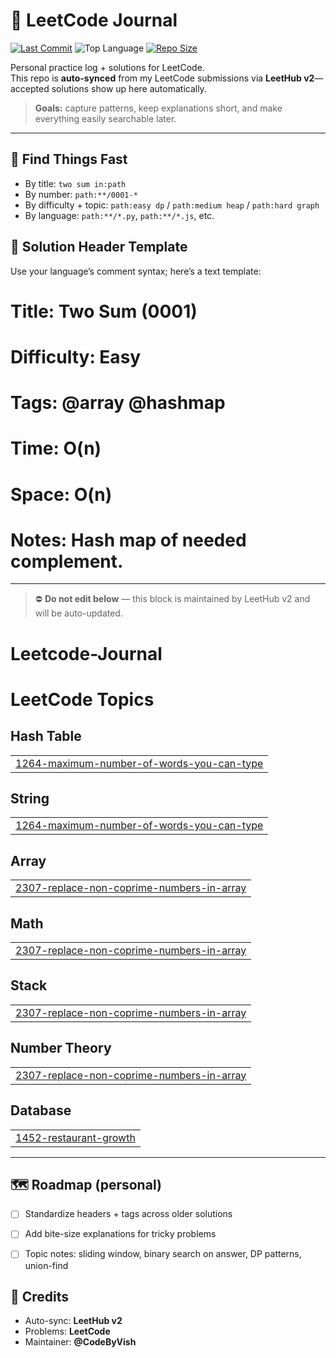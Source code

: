 # 🧠 LeetCode Journal

[![Last Commit](https://img.shields.io/github/last-commit/CodeByVish/Leetcode-Journal?style=flat-square)](./)
![Top Language](https://img.shields.io/github/languages/top/CodeByVish/Leetcode-Journal?style=flat-square)
[![Repo Size](https://img.shields.io/github/repo-size/CodeByVish/Leetcode-Journal?style=flat-square)](./)

Personal practice log + solutions for LeetCode.  
This repo is **auto-synced** from my LeetCode submissions via **LeetHub v2**—accepted solutions show up here automatically.

> **Goals:** capture patterns, keep explanations short, and make everything easily searchable later.

---

## 🔎 Find Things Fast

- By title: `two sum in:path`
- By number: `path:**/0001-*`
- By difficulty + topic: `path:easy dp` / `path:medium heap` / `path:hard graph`
- By language: `path:**/*.py`, `path:**/*.js`, etc.

## 🧩 Solution Header Template

Use your language’s comment syntax; here’s a text template:

# Title: Two Sum (0001)
# Difficulty: Easy
# Tags: @array @hashmap
# Time: O(n)
# Space: O(n)
# Notes: Hash map of needed complement.


---

> ⛔ **Do not edit below** — this block is maintained by LeetHub v2 and will be auto-updated.

# Leetcode-Journal
<!---LeetCode Topics Start-->
# LeetCode Topics
## Hash Table
|  |
| ------- |
| [1264-maximum-number-of-words-you-can-type](https://github.com/CodeByVish/Leetcode-Journal/tree/master/1264-maximum-number-of-words-you-can-type) |
## String
|  |
| ------- |
| [1264-maximum-number-of-words-you-can-type](https://github.com/CodeByVish/Leetcode-Journal/tree/master/1264-maximum-number-of-words-you-can-type) |
## Array
|  |
| ------- |
| [2307-replace-non-coprime-numbers-in-array](https://github.com/CodeByVish/Leetcode-Journal/tree/master/2307-replace-non-coprime-numbers-in-array) |
## Math
|  |
| ------- |
| [2307-replace-non-coprime-numbers-in-array](https://github.com/CodeByVish/Leetcode-Journal/tree/master/2307-replace-non-coprime-numbers-in-array) |
## Stack
|  |
| ------- |
| [2307-replace-non-coprime-numbers-in-array](https://github.com/CodeByVish/Leetcode-Journal/tree/master/2307-replace-non-coprime-numbers-in-array) |
## Number Theory
|  |
| ------- |
| [2307-replace-non-coprime-numbers-in-array](https://github.com/CodeByVish/Leetcode-Journal/tree/master/2307-replace-non-coprime-numbers-in-array) |
## Database
|  |
| ------- |
| [1452-restaurant-growth](https://github.com/CodeByVish/Leetcode-Journal/tree/master/1452-restaurant-growth) |
<!---LeetCode Topics End-->

---

## 🗺️ Roadmap (personal)

- [ ] Standardize headers + tags across older solutions
- [ ] Add bite-size explanations for tricky problems
- [ ] Topic notes: sliding window, binary search on answer, DP patterns, union-find


## 🙌 Credits

- Auto-sync: **LeetHub v2**
- Problems: **LeetCode**
- Maintainer: **@CodeByVish**
